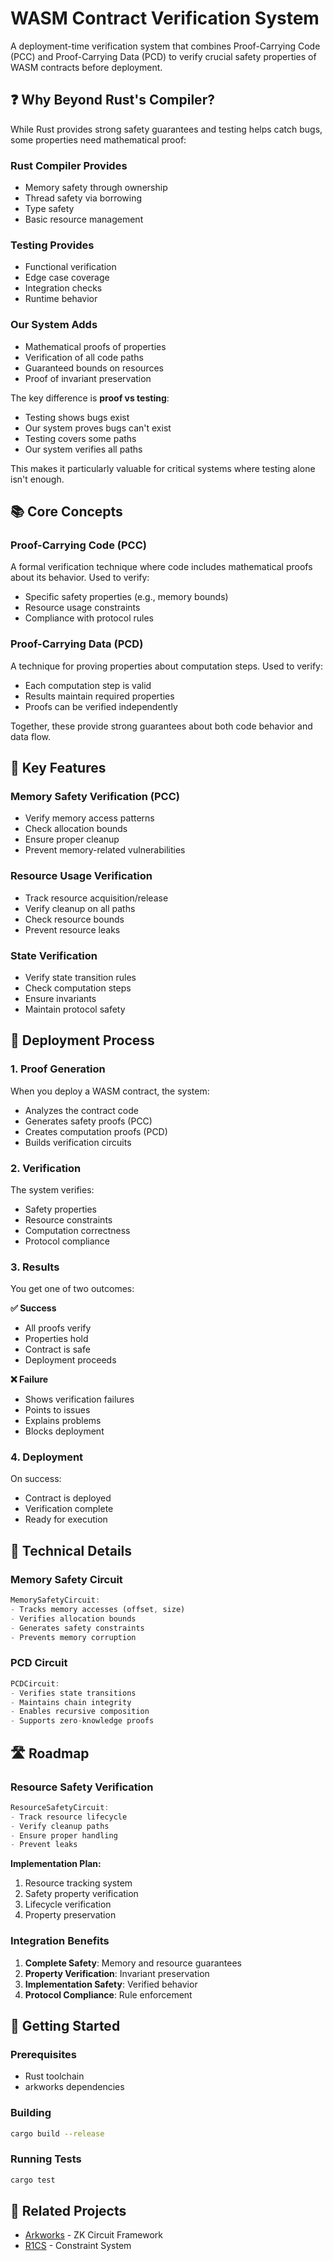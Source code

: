 # WASM Contract Verification System

A deployment-time verification system that combines Proof-Carrying Code (PCC) and Proof-Carrying Data (PCD) to verify crucial safety properties of WASM contracts before deployment.


## ❓ Why Beyond Rust's Compiler?

While Rust provides strong safety guarantees and testing helps catch bugs, some properties need mathematical proof:

### Rust Compiler Provides
- Memory safety through ownership
- Thread safety via borrowing
- Type safety
- Basic resource management

### Testing Provides
- Functional verification
- Edge case coverage
- Integration checks
- Runtime behavior

### Our System Adds
- Mathematical proofs of properties
- Verification of all code paths
- Guaranteed bounds on resources
- Proof of invariant preservation

The key difference is **proof vs testing**:
- Testing shows bugs exist
- Our system proves bugs can't exist
- Testing covers some paths
- Our system verifies all paths

This makes it particularly valuable for critical systems where testing alone isn't enough.


## 📚 Core Concepts

### Proof-Carrying Code (PCC)
A formal verification technique where code includes mathematical proofs about its behavior. Used to verify:
- Specific safety properties (e.g., memory bounds)
- Resource usage constraints
- Compliance with protocol rules

### Proof-Carrying Data (PCD)
A technique for proving properties about computation steps. Used to verify:
- Each computation step is valid
- Results maintain required properties
- Proofs can be verified independently

Together, these provide strong guarantees about both code behavior and data flow.

## 🚀 Key Features

### Memory Safety Verification (PCC)
- Verify memory access patterns
- Check allocation bounds
- Ensure proper cleanup
- Prevent memory-related vulnerabilities

### Resource Usage Verification
- Track resource acquisition/release
- Verify cleanup on all paths
- Check resource bounds
- Prevent resource leaks

### State Verification
- Verify state transition rules
- Check computation steps
- Ensure invariants
- Maintain protocol safety

## 🚀 Deployment Process

### 1. Proof Generation
When you deploy a WASM contract, the system:
- Analyzes the contract code
- Generates safety proofs (PCC)
- Creates computation proofs (PCD)
- Builds verification circuits

### 2. Verification
The system verifies:
- Safety properties
- Resource constraints
- Computation correctness
- Protocol compliance

### 3. Results
You get one of two outcomes:

**✅ Success**
- All proofs verify
- Properties hold
- Contract is safe
- Deployment proceeds

**❌ Failure**
- Shows verification failures
- Points to issues
- Explains problems
- Blocks deployment

### 4. Deployment
On success:
- Contract is deployed
- Verification complete
- Ready for execution

## 🔬 Technical Details

### Memory Safety Circuit
```rust
MemorySafetyCircuit:
- Tracks memory accesses (offset, size)
- Verifies allocation bounds
- Generates safety constraints
- Prevents memory corruption
```

### PCD Circuit
```rust
PCDCircuit:
- Verifies state transitions
- Maintains chain integrity
- Enables recursive composition
- Supports zero-knowledge proofs
```


## 🛣️ Roadmap

### Resource Safety Verification
```rust
ResourceSafetyCircuit:
- Track resource lifecycle
- Verify cleanup paths
- Ensure proper handling
- Prevent leaks
```

**Implementation Plan:**
1. Resource tracking system
2. Safety property verification
3. Lifecycle verification
4. Property preservation

### Integration Benefits
1. **Complete Safety**: Memory and resource guarantees
2. **Property Verification**: Invariant preservation
3. **Implementation Safety**: Verified behavior
4. **Protocol Compliance**: Rule enforcement

## 🔧 Getting Started

### Prerequisites
- Rust toolchain
- arkworks dependencies

### Building
```bash
cargo build --release
```

### Running Tests
```bash
cargo test
```

## 🔗 Related Projects
- [Arkworks](https://github.com/arkworks-rs) - ZK Circuit Framework
- [R1CS](https://github.com/scipr-lab/r1cs) - Constraint System
